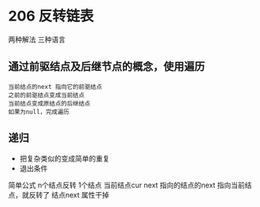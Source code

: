 # 206 反转链表

两种解法 三种语言

## 通过前驱结点及后继节点的概念，使用遍历
    当前结点的next 指向它的前驱结点
    之前的前驱结点变成当前结点
    当前结点变成原结点的后继结点
    如果为null，完成遍历

## 递归
 - 把复杂类似的变成简单的重复
 - 退出条件

 简单公式 n个结点反转  1个结点
 当前结点cur next 指向的结点的next 指向当前结点，就反转了
 结点next 属性干掉
